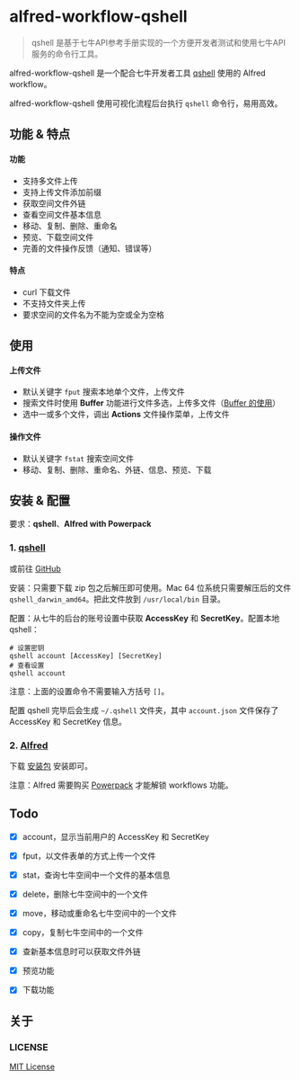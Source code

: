 # alfred-workflow-qshell

> qshell 是基于七牛API参考手册实现的一个方便开发者测试和使用七牛API服务的命令行工具。

alfred-workflow-qshell 是一个配合七牛开发者工具 [qshell][qshell-doc] 使用的 Alfred workflow。

alfred-workflow-qshell 使用可视化流程后台执行 `qshell` 命令行，易用高效。


## 功能 & 特点
#### 功能
- 支持多文件上传
- 支持上传文件添加前缀
- 获取空间文件外链
- 查看空间文件基本信息
- 移动、复制、删除、重命名
- 预览、下载空间文件
- 完善的文件操作反馈（通知、错误等）

#### 特点
- curl 下载文件
- 不支持文件夹上传
- 要求空间的文件名为不能为空或全为空格

## 使用
#### 上传文件

- 默认关键字 `fput` 搜索本地单个文件，上传文件
- 搜索文件时使用 **Buffer** 功能进行文件多选，上传多文件（[Buffer 的使用]）
- 选中一或多个文件，调出 **Actions** 文件操作菜单，上传文件

#### 操作文件
- 默认关键字 `fstat` 搜索空间文件
- 移动、复制、删除、重命名、外链、信息、预览、下载


## 安装 & 配置
要求：**qshell**、**Alfred with Powerpack**

### 1. [qshell][qshell-doc]
或前往 [GitHub][qshell-github]

安装：只需要下载 zip 包之后解压即可使用。Mac 64 位系统只需要解压后的文件 `qshell_darwin_amd64`。把此文件放到 `/usr/local/bin` 目录。

配置：从七牛的后台的账号设置中获取 **AccessKey** 和 **SecretKey**。配置本地 qshell：

```
# 设置密钥
qshell account [AccessKey] [SecretKey]
# 查看设置
qshell account
```
注意：上面的设置命令不需要输入方括号 `[]`。

配置 qshell 完毕后会生成 `~/.qshell` 文件夹，其中 `account.json` 文件保存了 AccessKey 和 SecretKey 信息。


### 2. [Alfred][alfred]
下载 [安装包][qshell-dl] 安装即可。

注意：Alfred 需要购买 [Powerpack][alfred-pp] 才能解锁 workflows 功能。


## Todo
- [x] account，显示当前用户的 AccessKey 和 SecretKey
- [x] fput，以文件表单的方式上传一个文件
- [x] stat，查询七牛空间中一个文件的基本信息
- [x] delete，删除七牛空间中的一个文件
- [x] move，移动或重命名七牛空间中的一个文件
- [x] copy，复制七牛空间中的一个文件
- [x] 查新基本信息时可以获取文件外链
- [x] 预览功能
- [x] 下载功能


## 关于
### LICENSE
[MIT License](./LICENSE)


[qshell-doc]: http://developer.qiniu.com/code/v6/tool/qshell.html
[qshell-github]: https://github.com/qiniu/qshell

[alfred]: https://www.alfredapp.com/
[alfred-pp]: https://www.alfredapp.com/powerpack/buy/

[Buffer 的使用]: https://github.com/onestark/better-series/blob/master/better-workflow.md

[qshell-dl]: https://github.com/onestark/alfred-workflow-qshell/raw/master/downloads/qshell.alfredworkflow